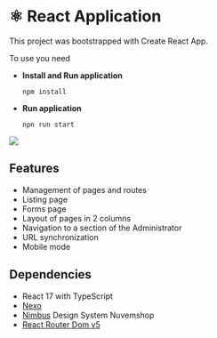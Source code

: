 # ⚛️ React Application

This project was bootstrapped with Create React App. 

To use you need

- **Install and Run application**
  ```
  npm install
  ```
- **Run application**
  ```
  npn run start
  ```

<a href="https://www.loom.com/share/5f6414f1425049ec985b8096dabfc389">
    <img style="max-width:300px;" src="https://cdn.loom.com/sessions/thumbnails/5f6414f1425049ec985b8096dabfc389-with-play.gif">
</a>


## Features
- Management of pages and routes
- Listing page
- Forms page
- Layout of pages in 2 columns
- Navigation to a section of the Administrator
- URL synchronization
- Mobile mode

## Dependencies 
 - React 17 with TypeScript
 - [Nexo](https://www.npmjs.com/package/@tiendanube/nexo)
 - [Nimbus](https://tiendanube.github.io/design-system-nimbus/?path=/story/intro-welcome--welcome) Design System Nuvemshop
 - [React Router Dom v5](https://v5.reactrouter.com/web/guides/quick-start)
